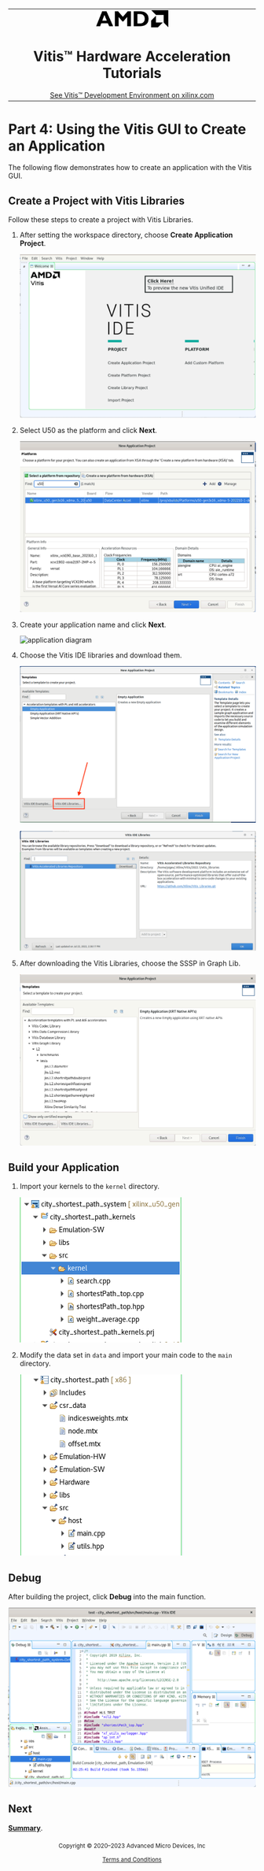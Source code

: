 <table width="100%">
 <tr width="100%">
    <td align="center"><img src="https://raw.githubusercontent.com/Xilinx/Image-Collateral/main/xilinx-logo.png" width="30%"/><h1>Vitis™ Hardware Acceleration Tutorials</h1>
    <a href="https://www.xilinx.com/products/design-tools/vitis.html">See Vitis™ Development Environment on xilinx.com</a>
    </td>
 </tr>
</table>

# Part 4: Using the Vitis GUI to Create an Application

The following flow demonstrates how to create an application with the Vitis GUI.

## Create a Project with Vitis Libraries

Follow these steps to create a project with Vitis Libraries.

1. After setting the workspace directory, choose **Create Application Project**.

    ![proj diagram](../../images/createproject_23.1.png)

2. Select U50 as the platform and click **Next**.

    ![system diagram](../../images/select_platform_23.1.png)

3. Create your application name and click **Next**.

    ![application diagram](../../images/create_app_23.1.png)

4. Choose the Vitis IDE libraries and download them.

    ![lib diagram](../../images/select_vitis_lib.png)

    ![downloadlib diagram](../../images/downloadlib.png)

5. After downloading the Vitis Libraries, choose the SSSP in Graph Lib.

    ![graphlib diagram](../../images/selectgraphlib_23.1.png)

## Build your Application

1. Import your kernels to the ```kernel``` directory.

    ![kernels diagram](../../images/importkernels.png)

2. Modify the data set in ```data``` and import your main code to the ```main``` directory.

    ![main_data diagram](../../images/importmaindata.png)


## Debug

After building the project, click **Debug** into the main function.

![debug diagram](../../images/debug_23.1.png)

## Next

[**Summary**](../../README.md#Summary).



<p class="sphinxhide" align="center"><sub>Copyright © 2020–2023 Advanced Micro Devices, Inc</sub></p>

<p class="sphinxhide" align="center"><sup><a href="https://www.amd.com/en/corporate/copyright">Terms and Conditions</a></sup></p>

